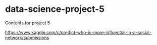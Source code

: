 # data-science-project-5
Contents for project 5

https://www.kaggle.com/c/predict-who-is-more-influential-in-a-social-network/submissions
